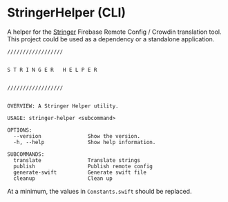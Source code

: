 # StringerHelper (CLI)


A helper for the [Stringer](https://github.com/igorleonovich/stringer-cli) Firebase Remote Config / Crowdin translation tool.
This project could be used as a dependency or a standalone application.

```
//////////////////


S T R I N G E R   H E L P E R


//////////////////


OVERVIEW: A Stringer Helper utility.

USAGE: stringer-helper <subcommand>

OPTIONS:
  --version               Show the version.
  -h, --help              Show help information.

SUBCOMMANDS:
  translate               Translate strings
  publish                 Publish remote config
  generate-swift          Generate swift file
  cleanup                 Clean up
```

At a minimum, the values in `Constants.swift` should be replaced.
